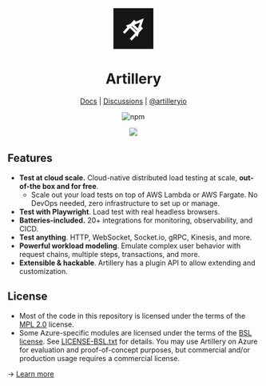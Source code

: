 <div align="center">
  <a href="./packages/artillery#readme"><img src="./packages/artillery/artillery-logo.svg" width="80"></a>
  <h1>Artillery</h1>
<p align="center">
  <a href="https://www.artillery.io/docs">Docs</a> | <a href="https://github.com/artilleryio/artillery/discussions">Discussions</a> | <a href="https://twitter.com/artilleryio">@artilleryio</a>
</p>

<p align="center">
  <img alt="npm" src="https://img.shields.io/npm/dm/artillery?style=flat-square">
</p>


<a href="https://www.artillery.io/">
  <img
    src="https://www.artillery.io/api/og?title=Full-stack%20reliability%20%26%20performance&description=Scalable%20API%20and%20Playwright%20load%20testing"
  />
</a>

</div>

## Features

- **Test at cloud scale.** Cloud-native distributed load testing at scale, **out-of-the box and for free**.
  - Scale out your load tests on top of AWS Lambda or AWS Fargate. No DevOps needed, zero infrastructure to set up or manage.
- **Test with Playwright**. Load test with real headless browsers.
- **Batteries-included.** 20+ integrations for monitoring, observability, and CICD.
- **Test anything**. HTTP, WebSocket, Socket.io, gRPC, Kinesis, and more.
- **Powerful workload modeling**. Emulate complex user behavior with request chains, multiple steps, transactions, and more.
- **Extensible & hackable**. Artillery has a plugin API to allow extending and customization.

## License

* Most of the code in this repository is licensed under the terms of the [MPL 2.0](https://www.mozilla.org/en-US/MPL/2.0/) license.
* Some Azure-specific modules are licensed under the terms of the [BSL license](https://mariadb.com/bsl-faq-adopting/). See [LICENSE-BSL.txt](./LICENSE-BSL.txt) for details. You may use Artillery on Azure for evaluation and proof-of-concept purposes, but commercial and/or production usage requires a commercial license.


→ [Learn more](./packages/artillery#readme)

<!--

----

<div align="center">
  <img src="./packages/skytrace/skytrace-logo.svg" width="80">
  <h1>Skytrace<br />fast & simple end-to-end testing</h1>
</div>

**Skytrace makes it easy to write, run and reuse e2e tests.**

* Write flows fast with editor autocomplete and auto-reload mode
* Set assertions and expectations on responses
* Run locally, in CI/CD, or in production
* Batteries-included with 20+ integrations for CICD, monitoring, and observability
* Reuse flows for load testing with Artillery

→ [Learn more](./packages/skytrace#readme)

⚠️ Skytrace is an alpha project ⚠️

----

<img src="https://149753425.v2.pressablecdn.com/wp-content/uploads/2009/06/osi_symbol_100X100_0.png" width="36" align="left" />

**Artillery** and **Skytrace** are open-source software distributed under the terms of the [MPLv2](https://www.mozilla.org/en-US/MPL/2.0/) license.

-->
